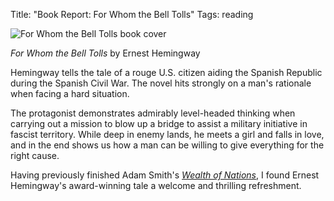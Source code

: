Title: "Book Report: For Whom the Bell Tolls"
Tags: reading

![For Whom the Bell Tolls book cover](/media/uploads/uploads/hemingwaywhomthebelltolls_big.jpg)

_For Whom the Bell Tolls_ by Ernest Hemingway

Hemingway tells the tale of a rouge U.S. citizen aiding the Spanish Republic
during the Spanish Civil War. The novel hits strongly on a
man's rationale when facing a hard situation.

The protagonist demonstrates admirably level-headed thinking when carrying out
a mission to blow up a bridge to assist a military initiative in fascist
territory. While deep in enemy lands, he meets a girl and
falls in love, and in the end shows us how a man can be willing to give
everything for the right cause.

Having previously finished Adam Smith's _[Wealth of Nations](/2012/3/book-report-wealth-of-nations/)_, I found Ernest Hemingway's
award-winning tale a welcome and thrilling refreshment.
